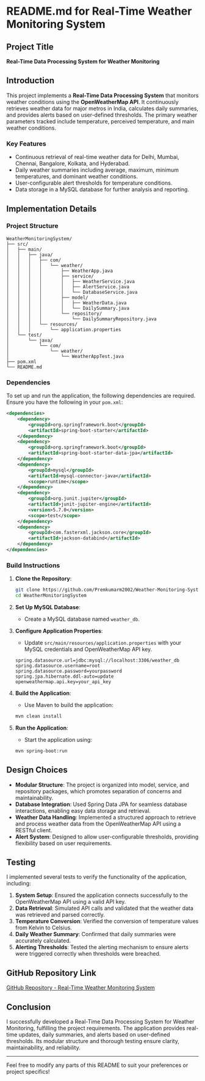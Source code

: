 # README.md for Real-Time Weather Monitoring System

## Project Title
**Real-Time Data Processing System for Weather Monitoring**

## Introduction

This project implements a **Real-Time Data Processing System** that monitors weather conditions using the **OpenWeatherMap API**. It continuously retrieves weather data for major metros in India, calculates daily summaries, and provides alerts based on user-defined thresholds. The primary weather parameters tracked include temperature, perceived temperature, and main weather conditions.

### Key Features
- Continuous retrieval of real-time weather data for Delhi, Mumbai, Chennai, Bangalore, Kolkata, and Hyderabad.
- Daily weather summaries including average, maximum, minimum temperatures, and dominant weather conditions.
- User-configurable alert thresholds for temperature conditions.
- Data storage in a MySQL database for further analysis and reporting.

## Implementation Details

### Project Structure

```
WeatherMonitoringSystem/
├── src/
│   ├── main/
│   │   ├── java/
│   │   │   ├── com/
│   │   │   │   └── weather/
│   │   │   │       ├── WeatherApp.java
│   │   │   │       ├── service/
│   │   │   │       │   ├── WeatherService.java
│   │   │   │       │   ├── AlertService.java
│   │   │   │       │   └── DatabaseService.java
│   │   │   │       ├── model/
│   │   │   │       │   ├── WeatherData.java
│   │   │   │       │   └── DailySummary.java
│   │   │   │       └── repository/
│   │   │   │           └── DailySummaryRepository.java
│   │   │   └── resources/
│   │   │       └── application.properties
│   └── test/
│       └── java/
│           └── com/
│               └── weather/
│                   └── WeatherAppTest.java
├── pom.xml
└── README.md
```

### Dependencies

To set up and run the application, the following dependencies are required. Ensure you have the following in your `pom.xml`:

```xml
<dependencies>
    <dependency>
        <groupId>org.springframework.boot</groupId>
        <artifactId>spring-boot-starter</artifactId>
    </dependency>
    <dependency>
        <groupId>org.springframework.boot</groupId>
        <artifactId>spring-boot-starter-data-jpa</artifactId>
    </dependency>
    <dependency>
        <groupId>mysql</groupId>
        <artifactId>mysql-connector-java</artifactId>
        <scope>runtime</scope>
    </dependency>
    <dependency>
        <groupId>org.junit.jupiter</groupId>
        <artifactId>junit-jupiter-engine</artifactId>
        <version>5.7.0</version>
        <scope>test</scope>
    </dependency>
    <dependency>
        <groupId>com.fasterxml.jackson.core</groupId>
        <artifactId>jackson-databind</artifactId>
    </dependency>
</dependencies>
```

### Build Instructions

1. **Clone the Repository**:
   ```bash
   git clone https://github.com/Premkumarm2002/Weather-Monitoring-System.git
   cd WeatherMonitoringSystem
   ```

2. **Set Up MySQL Database**:
   - Create a MySQL database named `weather_db`.

3. **Configure Application Properties**:
   - Update `src/main/resources/application.properties` with your MySQL credentials and OpenWeatherMap API key.
   ```properties
   spring.datasource.url=jdbc:mysql://localhost:3306/weather_db
   spring.datasource.username=root
   spring.datasource.password=yourpassword
   spring.jpa.hibernate.ddl-auto=update
   openweathermap.api.key=your_api_key
   ```

4. **Build the Application**:
   - Use Maven to build the application:
   ```bash
   mvn clean install
   ```

5. **Run the Application**:
   - Start the application using:
   ```bash
   mvn spring-boot:run
   ```

## Design Choices

- **Modular Structure**: The project is organized into model, service, and repository packages, which promotes separation of concerns and maintainability.
- **Database Integration**: Used Spring Data JPA for seamless database interactions, enabling easy data storage and retrieval.
- **Weather Data Handling**: Implemented a structured approach to retrieve and process weather data from the OpenWeatherMap API using a RESTful client.
- **Alert System**: Designed to allow user-configurable thresholds, providing flexibility based on user requirements.

## Testing

I implemented several tests to verify the functionality of the application, including:

1. **System Setup**: Ensured the application connects successfully to the OpenWeatherMap API using a valid API key.
2. **Data Retrieval**: Simulated API calls and validated that the weather data was retrieved and parsed correctly.
3. **Temperature Conversion**: Verified the conversion of temperature values from Kelvin to Celsius.
4. **Daily Weather Summary**: Confirmed that daily summaries were accurately calculated.
5. **Alerting Thresholds**: Tested the alerting mechanism to ensure alerts were triggered correctly when thresholds were breached.

## GitHub Repository Link

[GitHub Repository - Real-Time Weather Monitoring System](https://github.com/Premkumarm2002/Weather-Monitoring-System)

## Conclusion

I successfully developed a Real-Time Data Processing System for Weather Monitoring, fulfilling the project requirements. The application provides real-time updates, daily summaries, and alerts based on user-defined thresholds. Its modular structure and thorough testing ensure clarity, maintainability, and reliability.

---

Feel free to modify any parts of this README to suit your preferences or project specifics!
